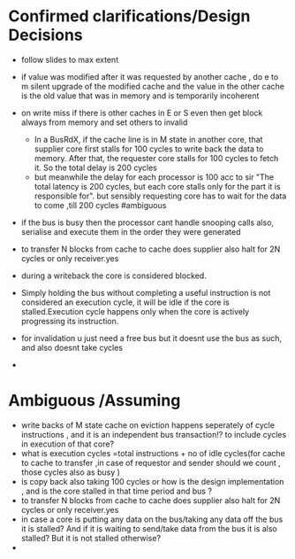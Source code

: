 # Confirmed clarifications/Design Decisions
-  follow slides to max extent
-  if value was modified after it was requested by another cache , do e to m silent upgrade of the modified cache and the value in the other cache is the old value that was in memory and is temporarily incoherent
- on write miss if there is other caches in E or S even then get block always from memory and set others to invalid
	- In a BusRdX, if the cache line is in M state in another core, that supplier core first stalls for 100 cycles to write back the data to memory. After that, the requester core stalls for 100 cycles to fetch it. So the total delay is 200 cycles
	- but meanwhile the delay for each processor is 100 acc to sir "The total latency is 200 cycles, but each core stalls only for the part it is responsible for". but sensibly requesting core has to wait for the data to come ,till 200 cycles #ambiguous
  
- if the bus is busy then the processor cant handle snooping calls also, serialise and execute them in the order they were generated
- to transfer N blocks from cache to cache does supplier also halt for 2N cycles or only receiver.yes
- during a writeback the core is considered blocked.
- Simply holding the bus without completing a useful instruction is not considered an execution cycle, it will be idle if the core is stalled.Execution cycle happens only when the core is actively progressing its instruction.
- for invalidation u just need a free bus but it doesnt use the bus as such, and also doesnt take cycles
- 


# Ambiguous /Assuming
- write backs of M state cache on eviction happens seperately of cycle instructions , and it is an independent bus transaction!? to include cycles in execution of that core?
- what is execution cycles =total instructions + no of idle cycles(for cache to cache to transfer ,in case of requestor and sender should we count , those cycles also as busy )
- is copy back also taking 100 cycles or how is the design implementation , and is the core stalled in that time period and bus ?
- to transfer N blocks from cache to cache does supplier also halt for 2N cycles or only receiver.yes
- in case a core is putting any data on the bus/taking any data off the bus it is stalled? And if it is waiting to send/take data from the bus it is also stalled? But it is not stalled otherwise?
- 
